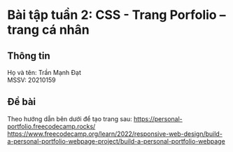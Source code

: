 # Bài tập tuần 2: CSS - Trang Porfolio – trang cá nhân
## Thông tin
Họ và tên: Trần Mạnh Đạt \
MSSV: 20210159
## Đề bài 
Theo hướng dẫn bên dưới để tạo trang sau: 
https://personal-portfolio.freecodecamp.rocks/ 
https://www.freecodecamp.org/learn/2022/responsive-web-design/build-a-personal-portfolio-webpage-project/build-a-personal-portfolio-webpage
